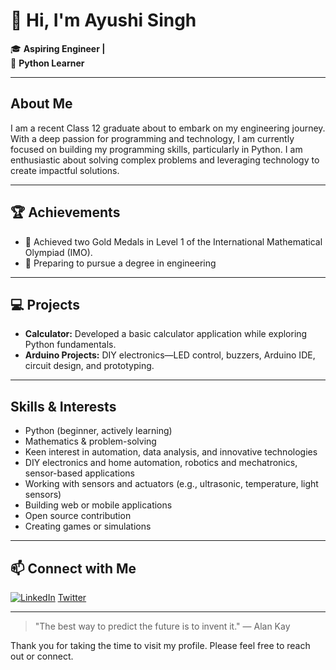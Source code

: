 # 👋 Hi, I'm Ayushi Singh

🎓 **Aspiring Engineer |**  
🐍 **Python Learner**  

---

## About Me

I am a recent Class 12 graduate about to embark on my engineering journey. With a deep passion for programming and technology, I am currently focused on building my programming skills, particularly in Python. I am enthusiastic about solving complex problems and leveraging technology to create impactful solutions.

---

## 🏆 Achievements

- 🏅 Achieved two Gold Medals in Level 1 of the International Mathematical Olympiad (IMO).
- 🚀 Preparing to pursue a degree in engineering

---

## 💻 Projects

- **Calculator:** Developed a basic calculator application while exploring Python fundamentals.
- **Arduino Projects:** DIY electronics—LED control, buzzers, Arduino IDE, circuit design, and prototyping.

---

## Skills & Interests

- Python (beginner, actively learning)
- Mathematics & problem-solving
- Keen interest in automation, data analysis, and innovative technologies
- DIY electronics and home automation, robotics and mechatronics, sensor-based applications
- Working with sensors and actuators (e.g., ultrasonic, temperature, light sensors)
- Building web or mobile applications
- Open source contribution
- Creating games or simulations

---

## 📫 Connect with Me

[![LinkedIn](https://img.shields.io/badge/-Ayushi%20Singh-blue?style=flat-square&logo=Linkedin&logoColor=white&link=https://www.linkedin.com/in/ayushi-singh-3440aa365/)](https://www.linkedin.com/in/ayushi-singh-3440aa365/)
[Twitter](https://x.com/AyushiS1797)

---

> "The best way to predict the future is to invent it."
— Alan Kay

Thank you for taking the time to visit my profile. Please feel free to reach out or connect.
